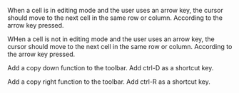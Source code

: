 When a cell is in editing mode and the user uses an arrow key, the cursor should move to the next cell in the same row or column. According to the arrow key pressed.

WHen a cell is not in editing mode and the user uses an arrow key, the cursor should move to the next cell in the same row or column. According to the arrow key pressed.


Add a copy down function to the toolbar. Add ctrl-D as a shortcut key.

Add a copy right function to the toolbar. Add ctrl-R as a shortcut key.
